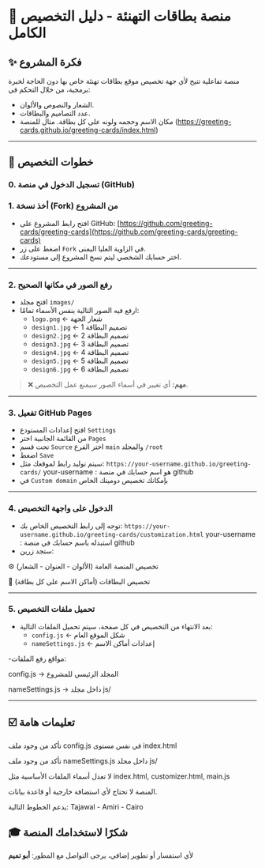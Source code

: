 # 🎉 منصة بطاقات التهنئة - دليل التخصيص الكامل

## ✨ فكرة المشروع
منصة تفاعلية تتيح لأي جهة تخصيص موقع بطاقات تهنئة خاص بها دون الحاجة لخبرة برمجية، من خلال التحكم في:
- الشعار والنصوص والألوان.
- عدد التصاميم والبطاقات.
- مكان الاسم وحجمه ولونه على كل بطاقة.
متال للمنصة (https://greeting-cards.github.io/greeting-cards/index.html)

---

## 📅 خطوات التخصيص

### 0. تسجيل الدخول في منصة (GitHub)

### 1. أخذ نسخة (Fork) من المشروع
- افتح رابط المشروع على GitHub: [https://github.com/greeting-cards/greeting-cards](https://github.com/greeting-cards/greeting-cards)
- اضغط على زر `Fork` في الزاوية العليا اليمنى.
- اختر حسابك الشخصي ليتم نسخ المشروع إلى مستودعك.

---

### 2. رفع الصور في مكانها الصحيح
- افتح مجلد `images/`
- ارفع فيه الصور التالية بنفس الأسماء تمامًا:
  - `logo.png` ← شعار الجهة
  - `design1.jpg` ← تصميم البطاقة 1
  - `design2.jpg` ← تصميم البطاقة 2
  - `design3.jpg` ← تصميم البطاقة 3
  - `design4.jpg` ← تصميم البطاقة 4
  - `design5.jpg` ← تصميم البطاقة 5
  - `design6.jpg` ← تصميم البطاقة 6

> ❌ **مهم:** أي تغيير في أسماء الصور سيمنع عمل التخصيص.

---

### 3. تفعيل GitHub Pages
- افتح إعدادات المستودع `Settings`
- من القائمة الجانبية اختر `Pages`
- تحت قسم `Source` اختر الفرع `main` والمجلد `/root`
- اضغط `Save`
- سيتم توليد رابط لموقعك مثل:
  `https://your-username.github.io/greeting-cards/`
your-username : هو اسم حسابك في منصة github
- في `Custom domain` بإمكانك تخصيص دومينك الخاص

---

### 4. الدخول على واجهة التخصيص
- توجه إلى رابط التخصيص الخاص بك:
  `https://your-username.github.io/greeting-cards/customization.html`
your-username : استبدله باسم حسابك في منصة github
- ستجد زرين:
  
⚙️ تخصيص المنصة العامة (الألوان - العنوان - الشعار)

🌟 تخصيص البطاقات (أماكن الاسم على كل بطاقة)

---

### 5. تحميل ملفات التخصيص
- بعد الانتهاء من التخصيص في كل صفحة، سيتم تحميل الملفات التالية:
  - `config.js` ← شكل الموقع العام
  - `nameSettings.js` ← إعدادات أماكن الاسم

-مواقع رفع الملفات:

config.js → المجلد الرئيسي للمشروع

nameSettings.js → داخل مجلد js/


---

## ☑️ تعليمات هامة
تأكد من وجود ملف config.js في نفس مستوى index.html

تأكد من وجود ملف nameSettings.js داخل مجلد js/

لا تعدل أسماء الملفات الأساسية مثل index.html, customizer.html, main.js

المنصة لا تحتاج لأي استضافة خارجية أو قاعدة بيانات.

يدعم الخطوط التالية: Tajawal - Amiri - Cairo

## 🎓 شكرًا لاستخدامك المنصة
لأي استفسار أو تطوير إضافي، يرجى التواصل مع المطور: **أبو تميم**
